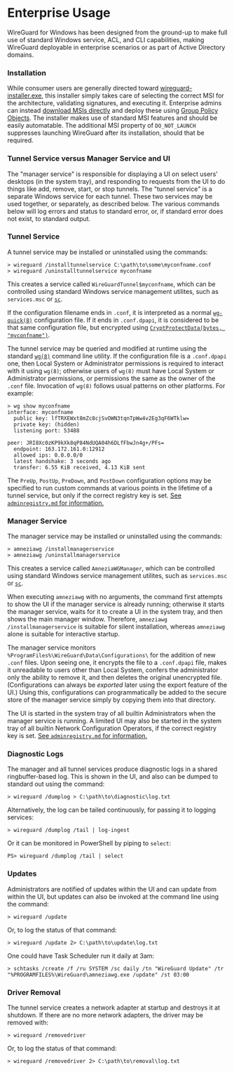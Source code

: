 # Enterprise Usage

WireGuard for Windows has been designed from the ground-up to make full use of standard Windows service, ACL, and CLI capabilities, making WireGuard deployable in enterprise scenarios or as part of Active Directory domains.

### Installation

While consumer users are generally directed toward [wireguard-installer.exe](https://download.wireguard.com/windows-client/wireguard-installer.exe), this installer simply takes care of selecting the correct MSI for the architecture, validating signatures, and executing it. Enterprise admins can instead [download MSIs directly](https://download.wireguard.com/windows-client/) and deploy these using [Group Policy Objects](https://docs.microsoft.com/en-us/troubleshoot/windows-server/group-policy/use-group-policy-to-install-software). The installer makes use of standard MSI features and should be easily automatable. The additional MSI property of `DO_NOT_LAUNCH` suppresses launching WireGuard after its installation, should that be required.

### Tunnel Service versus Manager Service and UI

The "manager service" is responsible for displaying a UI on select users' desktops (in the system tray), and responding to requests from the UI to do things like add, remove, start, or stop tunnels. The "tunnel service" is a separate Windows service for each tunnel. These two services may be used together, or separately, as described below. The various commands below will log errors and status to standard error, or, if standard error does not exist, to standard output.

### Tunnel Service

A tunnel service may be installed or uninstalled using the commands:

```text
> wireguard /installtunnelservice C:\path\to\some\myconfname.conf
> wireguard /uninstalltunnelservice myconfname
```

This creates a service called `WireGuardTunnel$myconfname`, which can be controlled using standard Windows service management utilites, such as `services.msc` or [`sc`](https://docs.microsoft.com/en-us/windows-server/administration/windows-commands/sc-query).

If the configuration filename ends in `.conf`, it is interpreted as a normal [`wg-quick(8)`](https://git.zx2c4.com/wireguard-tools/about/src/man/wg-quick.8) configuration file. If it ends in `.conf.dpapi`, it is considered to be that same configuration file, but encrypted using [`CryptProtectData(bytes, "myconfname")`](https://docs.microsoft.com/en-us/windows/win32/api/dpapi/nf-dpapi-cryptprotectdata).

The tunnel service may be queried and modified at runtime using the standard [`wg(8)`](https://git.zx2c4.com/wireguard-tools/about/src/man/wg.8) command line utility. If the configuration file is a `.conf.dpapi` one, then Local System or Administrator permissions is required to interact with it using `wg(8)`; otherwise users of `wg(8)` must have Local System or Administrator permissions, or permissions the same as the owner of the `.conf` file. Invocation of `wg(8)` follows usual patterns on other platforms. For example:

```text
> wg show myconfname
interface: myconfname
  public key: lfTRXEWxt8mZc8cjSvOWN3tqnTpWw4v2Eg3qF6WTklw=
  private key: (hidden)
  listening port: 53488

peer: JRI8Xc0zKP9kXk8qP84NdUQA04h6DLfFbwJn4g+/PFs=
  endpoint: 163.172.161.0:12912
  allowed ips: 0.0.0.0/0
  latest handshake: 3 seconds ago
  transfer: 6.55 KiB received, 4.13 KiB sent
```

The `PreUp`, `PostUp`, `PreDown`, and `PostDown` configuration options may be specified to run custom commands at various points in the lifetime of a tunnel service, but only if the correct registry key is set. [See `adminregistry.md` for information.](adminregistry.md)

### Manager Service

The manager service may be installed or uninstalled using the commands:

```text
> amneziawg /installmanagerservice
> amneziawg /uninstallmanagerservice
```

This creates a service called `AmneziaWGManager`, which can be controlled using standard Windows service management utilites, such as `services.msc` or [`sc`](https://docs.microsoft.com/en-us/windows-server/administration/windows-commands/sc-query).

When executing `amneziawg` with no arguments, the command first attempts to show the UI if the manager service is already running; otherwise it starts the manager service, waits for it to create a UI in the system tray, and then shows the main manager window. Therefore, `amneziawg /installmanagerservice` is suitable for silent installation, whereas `amneziawg` alone is suitable for interactive startup.

The manager service monitors `%ProgramFiles%\WireGuard\Data\Configurations\` for the addition of new `.conf` files. Upon seeing one, it encrypts the file to a `.conf.dpapi` file, makes it unreadable to users other than Local System, confers the administrator only the ability to remove it, and then deletes the original unencrypted file. (Configurations can always be _exported_ later using the export feature of the UI.) Using this, configurations can programmatically be added to the secure store of the manager service simply by copying them into that directory.

The UI is started in the system tray of all builtin Administrators when the manager service is running. A limited UI may also be started in the system tray of all builtin Network Configuration Operators, if the correct registry key is set. [See `adminregistry.md` for information.](adminregistry.md)

### Diagnostic Logs

The manager and all tunnel services produce diagnostic logs in a shared ringbuffer-based log. This is shown in the UI, and also can be dumped to standard out using the command:

```text
> wireguard /dumplog > C:\path\to\diagnostic\log.txt
```

Alternatively, the log can be tailed continuously, for passing it to logging services:

```text
> wireguard /dumplog /tail | log-ingest
```

Or it can be monitored in PowerShell by piping to `select`:

```text
PS> wireguard /dumplog /tail | select
```

### Updates

Administrators are notified of updates within the UI and can update from within the UI, but updates can also be invoked at the command line using the command:

```text
> wireguard /update
```

Or, to log the status of that command:

```text
> wireguard /update 2> C:\path\to\update\log.txt
```

One could have Task Scheduler run it daily at 3am:

```text
> schtasks /create /f /ru SYSTEM /sc daily /tn "WireGuard Update" /tr "%PROGRAMFILES%\WireGuard\amneziawg.exe /update" /st 03:00
```

### Driver Removal

The tunnel service creates a network adapter at startup and destroys it at shutdown. If there are no more network adapters, the driver may be removed with:

```text
> wireguard /removedriver
```

Or, to log the status of that command:

```text
> wireguard /removedriver 2> C:\path\to\removal\log.txt
```
